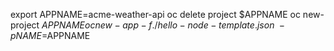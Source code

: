 export APPNAME=acme-weather-api
oc delete project $APPNAME
oc new-project $APPNAME
oc new-app -f ./hello-node-template.json \
    -p NAME=$APPNAME
